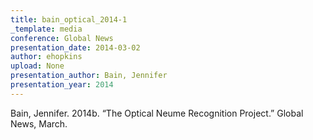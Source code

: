 ```yaml
---
title: bain_optical_2014-1
_template: media
conference: Global News
presentation_date: 2014-03-02
author: ehopkins
upload: None
presentation_author: Bain, Jennifer
presentation_year: 2014
---
```

Bain, Jennifer. 2014b. “The Optical Neume Recognition Project.” Global News, March.
